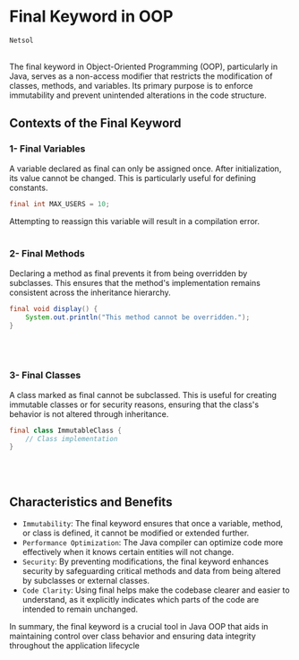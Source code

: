 # Final Keyword in OOP

`Netsol`
<br><br>

The final keyword in Object-Oriented Programming (OOP), particularly in Java, serves as a non-access modifier that restricts the modification of classes, methods, and variables. Its primary purpose is to enforce immutability and prevent unintended alterations in the code structure.

## Contexts of the Final Keyword

### 1- Final Variables
A variable declared as final can only be assigned once. After initialization, its value cannot be changed. This is particularly useful for defining constants.

```java
final int MAX_USERS = 10;
```

Attempting to reassign this variable will result in a compilation error.
<br><br>

### 2- Final Methods
Declaring a method as final prevents it from being overridden by subclasses. This ensures that the method's implementation remains consistent across the inheritance hierarchy.

```java
final void display() {
    System.out.println("This method cannot be overridden.");
}
```
<br><br>

### 3- Final Classes
A class marked as final cannot be subclassed. This is useful for creating immutable classes or for security reasons, ensuring that the class's behavior is not altered through inheritance.

```java
final class ImmutableClass {
    // Class implementation
}
```
<br><br>

## Characteristics and Benefits

- `Immutability`: The final keyword ensures that once a variable, method, or class is defined, it cannot be modified or extended further.
- `Performance Optimization`: The Java compiler can optimize code more effectively when it knows certain entities will not change.
- `Security`: By preventing modifications, the final keyword enhances security by safeguarding critical methods and data from being altered by subclasses or external classes.
- `Code Clarity`: Using final helps make the codebase clearer and easier to understand, as it explicitly indicates which parts of the code are intended to remain unchanged.

In summary, the final keyword is a crucial tool in Java OOP that aids in maintaining control over class behavior and ensuring data integrity throughout the application lifecycle
